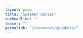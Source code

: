 ```yaml
---
layout: page
title: "Speaker Series"
subheadline: ""
teaser: ""
permalink: "/resources/speakers/"
---
```

